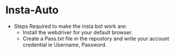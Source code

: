 # Insta-Auto
* Steps Required to make the insta bot work are:
  * Install the webdriver for your default browser.
  * Create a Pass.txt file in the repostory and write your account credential ie Username, Password.
